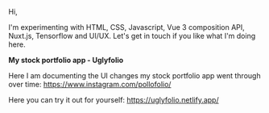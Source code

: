 Hi,

I'm experimenting with HTML, CSS, Javascript, Vue 3 composition API, Nuxt.js, Tensorflow and UI/UX.
Let's get in touch if you like what I'm doing here.

**My stock portfolio app - Uglyfolio**

Here I am documenting the UI changes my stock portfolio app went through over time:
https://www.instagram.com/pollofolio/

Here you can try it out for yourself:
https://uglyfolio.netlify.app/




<!---
vanzelleb/vanzelleb is a ✨ special ✨ repository because its `README.md` (this file) appears on your GitHub profile.
You can click the Preview link to take a look at your changes.
--->
